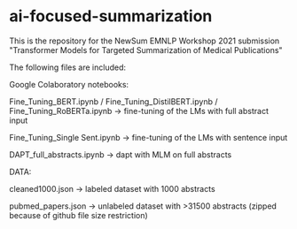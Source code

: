 # ai-focused-summarization
This is the repository for the NewSum EMNLP Workshop 2021 submission "Transformer Models for Targeted Summarization of Medical Publications" 

The following files are included:

Google Colaboratory notebooks:

Fine_Tuning_BERT.ipynb / Fine_Tuning_DistilBERT.ipynb / Fine_Tuning_RoBERTa.ipynb -> fine-tuning of the LMs with full abstract input

Fine_Tuning_Single Sent.ipynb -> fine-tuning of the LMs with sentence input

DAPT_full_abstracts.ipynb -> dapt with MLM on full abstracts

DATA:

cleaned1000.json -> labeled dataset with 1000 abstracts

pubmed_papers.json -> unlabeled dataset with >31500 abstracts (zipped because of github file size restriction)
